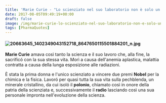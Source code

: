 ```yaml
---
title: 'Marie Curie - "Lo scienziato nel suo laboratorio non è solo un tecnico, è anche un bambino davanti ai fenomeni della natura che lo affascinano come un racconto di fate"'
date: 2017-08-05T09:49:19+00:00
draft: false
image: /img/marie-curie-lo-scienziato-nel-suo-laboratorio-non-e-solo-un-tecnico-e-anche-un-bambino-davanti-ai-fenomeni-della-natura-che-lo-affascinano-come-un-racconto-di-fate.md/20663645_1402349043152718_8647650115501884201_n.jpg
tags: [PharmaQuotes]
---
```


#### ![20663645_1402349043152718_8647650115501884201_n.jpg](/img/marie-curie-lo-scienziato-nel-suo-laboratorio-non-e-solo-un-tecnico-e-anche-un-bambino-davanti-ai-fenomeni-della-natura-che-lo-affascinano-come-un-racconto-di-fate.md/20663645_1402349043152718_8647650115501884201_n.jpg)

**Marie Curie** amava così tanto la scienza e il suo lavoro che, alla fine, la sacrificó con la sua stessa vita. Morì a causa dell'anemia aplastica, malattia contratta a causa della lunga esposizione alle radiazioni.

È stata la prima donna e l'unico scienziato a vincere due premi **Nobel** per la chimica e la fisica. Lavoró per quasi tutta la sua vita sulla pechblenda, un minerale cristallino, da cui isoló il **polonio**, chiamato così in onore della patria della scienziata e, successivamente il **radio** lasciando così una sua personale impronta nell'evoluzione della scienza.